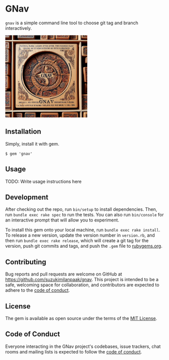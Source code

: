 # GNav

`gnav` is a simple command line tool to choose git tag and branch interactively.

<img src='assets/gnav_theme.jpeg' width="260" alt='Gnav theme' />


## Installation

Simply, install it with gem.

```shell
$ gem 'gnav'
```


## Usage

TODO: Write usage instructions here

## Development

After checking out the repo, run `bin/setup` to install dependencies. Then, run `bundle exec rake spec` to run the tests. You can also run `bin/console` for an interactive prompt that will allow you to experiment.

To install this gem onto your local machine, run `bundle exec rake install`. To release a new version, update the version number in `version.rb`, and then run `bundle exec rake release`, which will create a git tag for the version, push git commits and tags, and push the `.gem` file to [rubygems.org](https://rubygems.org).


## Contributing

Bug reports and pull requests are welcome on GitHub at https://github.com/suzukimilanpaak/gnav. This project is intended to be a safe, welcoming space for collaboration, and contributors are expected to adhere to the [code of conduct](https://github.com/suzukimilanpaak/gnav/blob/master/CODE_OF_CONDUCT.md).


## License

The gem is available as open source under the terms of the [MIT License](https://opensource.org/licenses/MIT).

## Code of Conduct

Everyone interacting in the GNav project's codebases, issue trackers, chat rooms and mailing lists is expected to follow the [code of conduct](https://github.com/suzukimilanpaak/gnav/blob/master/CODE_OF_CONDUCT.md).
